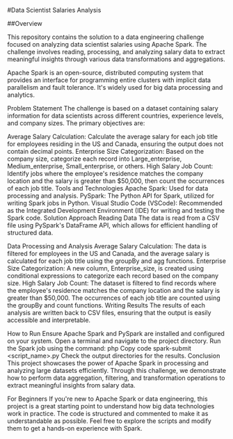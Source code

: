 #Data Scientist Salaries Analysis

##Overview

This repository contains the solution to a data engineering challenge focused on analyzing data scientist salaries using Apache Spark. The challenge involves reading, processing, and analyzing salary data to extract meaningful insights through various data transformations and aggregations.

Apache Spark is an open-source, distributed computing system that provides an interface for programming entire clusters with implicit data parallelism and fault tolerance. It's widely used for big data processing and analytics.

Problem Statement
The challenge is based on a dataset containing salary information for data scientists across different countries, experience levels, and company sizes. The primary objectives are:

Average Salary Calculation: Calculate the average salary for each job title for employees residing in the US and Canada, ensuring the output does not contain decimal points.
Enterprise Size Categorization: Based on the company size, categorize each record into Large_enterprise, Medium_enterprise, Small_enterprise, or others.
High Salary Job Count: Identify jobs where the employee's residence matches the company location and the salary is greater than $50,000, then count the occurrences of each job title.
Tools and Technologies
Apache Spark: Used for data processing and analysis.
PySpark: The Python API for Spark, utilized for writing Spark jobs in Python.
Visual Studio Code (VSCode): Recommended as the Integrated Development Environment (IDE) for writing and testing the Spark code.
Solution Approach
Reading Data
The data is read from a CSV file using PySpark's DataFrame API, which allows for efficient handling of structured data.

Data Processing and Analysis
Average Salary Calculation: The data is filtered for employees in the US and Canada, and the average salary is calculated for each job title using the groupBy and agg functions.
Enterprise Size Categorization: A new column, Enterprise_size, is created using conditional expressions to categorize each record based on the company size.
High Salary Job Count: The dataset is filtered to find records where the employee's residence matches the company location and the salary is greater than $50,000. The occurrences of each job title are counted using the groupBy and count functions.
Writing Results
The results of each analysis are written back to CSV files, ensuring that the output is easily accessible and interpretable.

How to Run
Ensure Apache Spark and PySpark are installed and configured on your system.
Open a terminal and navigate to the project directory.
Run the Spark job using the command:
php
Copy code
spark-submit <script_name>.py
Check the output directories for the results.
Conclusion
This project showcases the power of Apache Spark in processing and analyzing large datasets efficiently. Through this challenge, we demonstrate how to perform data aggregation, filtering, and transformation operations to extract meaningful insights from salary data.

For Beginners
If you're new to Apache Spark or data engineering, this project is a great starting point to understand how big data technologies work in practice. The code is structured and commented to make it as understandable as possible. Feel free to explore the scripts and modify them to get a hands-on experience with Spark.
